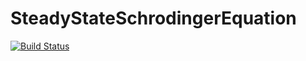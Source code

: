 # SteadyStateSchrodingerEquation

[![Build Status](https://github.com/mendzmartin/SteadyStateSchrodingerEquation.jl/actions/workflows/CI.yml/badge.svg?branch=main)](https://github.com/mendzmartin/SteadyStateSchrodingerEquation.jl/actions/workflows/CI.yml?query=branch%3Amain)

